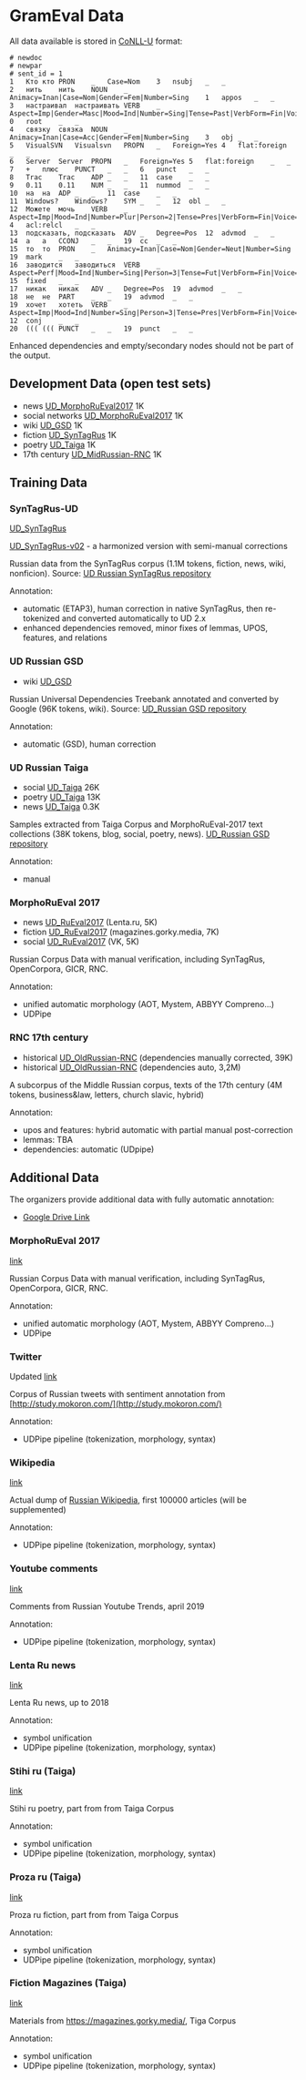 # GramEval Data 

All data available is stored in [CoNLL-U](https://universaldependencies.org/format.html) format:

```
# newdoc
# newpar
# sent_id = 1
1	Кто	кто	PRON	_	Case=Nom	3	nsubj	_	_
2	нить	нить	NOUN	_	Animacy=Inan|Case=Nom|Gender=Fem|Number=Sing	1	appos	_	_
3	настраивал	настраивать	VERB	_	Aspect=Imp|Gender=Masc|Mood=Ind|Number=Sing|Tense=Past|VerbForm=Fin|Voice=Act	0	root	_	_
4	связку	связка	NOUN	_	Animacy=Inan|Case=Acc|Gender=Fem|Number=Sing	3	obj	_	_
5	VisualSVN	Visualsvn	PROPN	_	Foreign=Yes	4	flat:foreign	_	_
6	Server	Server	PROPN	_	Foreign=Yes	5	flat:foreign	_	_
7	+	плюс	PUNCT	_	_	6	punct	_	_
8	Trac	Trac	ADP	_	_	11	case	_	_
9	0.11	0.11	NUM	_	_	11	nummod	_	_
10	на	на	ADP	_	_	11	case	_	_
11	Windows?	Windows?	SYM	_	_	12	obl	_	_
12	Можете	мочь	VERB	_	Aspect=Imp|Mood=Ind|Number=Plur|Person=2|Tense=Pres|VerbForm=Fin|Voice=Act	4	acl:relcl	_	_
13	подсказать,	подсказать	ADV	_	Degree=Pos	12	advmod	_	_
14	а	а	CCONJ	_	_	19	cc	_	_
15	то	то	PRON	_	Animacy=Inan|Case=Nom|Gender=Neut|Number=Sing	19	mark	_	_
16	заводится	заводиться	VERB	_	Aspect=Perf|Mood=Ind|Number=Sing|Person=3|Tense=Fut|VerbForm=Fin|Voice=Mid	15	fixed	_	_
17	никак	никак	ADV	_	Degree=Pos	19	advmod	_	_
18	не	не	PART	_	_	19	advmod	_	_
19	хочет	хотеть	VERB	_	Aspect=Imp|Mood=Ind|Number=Sing|Person=3|Tense=Pres|VerbForm=Fin|Voice=Act	12	conj	_	_
20	(((	(((	PUNCT	_	_	19	punct	_	_

```
Enhanced dependencies and empty/secondary nodes should not be part of the output. 

## Development Data (open test sets) 
* news [UD_MorphoRuEval2017](https://raw.githubusercontent.com/dialogue-evaluation/GramEval2020/master/dataOpenTest/GramEval2020-RuEval2017-Lenta-news-dev.conllu) 1K
* social networks [UD_MorphoRuEval2017](https://raw.githubusercontent.com/dialogue-evaluation/GramEval2020/master/dataOpenTest/GramEval2020-RuEval2017-social-dev.conllu) 1K
* wiki [UD_GSD](https://raw.githubusercontent.com/dialogue-evaluation/GramEval2020/master/dataOpenTest/GramEval2020-GSD-wiki-dev.conllu) 1K 
* fiction [UD_SynTagRus](https://raw.githubusercontent.com/dialogue-evaluation/GramEval2020/master/dataOpenTest/GramEval2020-SynTagRus-dev.conllu) 1K 
* poetry [UD_Taiga](https://raw.githubusercontent.com/dialogue-evaluation/GramEval2020/master/dataOpenTest/GramEval2020-Taiga-poetry-dev.conllu) 1K
* 17th century [UD_MidRussian-RNC](https://raw.githubusercontent.com/dialogue-evaluation/GramEval2020/master/dataOpenTest/GramEval2020-17cent-dev.conllu) 1K

## Training Data

### SynTagRus-UD

[UD_SynTagRus](https://raw.githubusercontent.com/dialogue-evaluation/GramEval2020/master/dataTrain/GramEval2020-SynTagRus-train.conllu)

[UD_SynTagRus-v02](https://raw.githubusercontent.com/dialogue-evaluation/GramEval2020/master/dataTrain/GramEval2020-SynTagRus-train-v2.conllu) - a harmonized version with semi-manual corrections 

Russian data from the SynTagRus corpus (1.1M tokens, fiction, news, wiki, nonficion).
Source: [UD Russian SynTagRus repository](https://github.com/UniversalDependencies/UD_Russian-SynTagRus)

Annotation:
 - automatic (ETAP3), human correction in native SynTagRus, then re-tokenized and converted automatically to UD 2.x 
 - enhanced dependencies removed, minor fixes of lemmas, UPOS, features, and relations 
 
### UD Russian GSD 

* wiki [UD_GSD](https://raw.githubusercontent.com/dialogue-evaluation/GramEval2020/master/dataTrain/GramEval2020-GSD-train.conllu) 

Russian Universal Dependencies Treebank annotated and converted by Google (96K tokens, wiki). 
Source: [UD_Russian GSD repository](https://github.com/UniversalDependencies/UD_Russian-GSD/tree/dev) 

Annotation:
 - automatic (GSD), human correction 
 
### UD Russian Taiga 

* social [UD_Taiga](https://raw.githubusercontent.com/dialogue-evaluation/GramEval2020/master/dataTrain/GramEval2020-Taiga-social-train.conllu) 26K
* poetry [UD_Taiga](https://raw.githubusercontent.com/dialogue-evaluation/GramEval2020/master/dataTrain/GramEval2020-Taiga-social-poetry.conllu) 13K
* news [UD_Taiga](https://raw.githubusercontent.com/dialogue-evaluation/GramEval2020/master/dataTrain/GramEval2020-Taiga-social-news.conllu) 0.3K

Samples extracted from Taiga Corpus and MorphoRuEval-2017 text collections (38K tokens, blog, social, poetry, news). 
[UD_Russian GSD repository](https://github.com/UniversalDependencies/UD_Russian-GSD/tree/dev) 

Annotation:
 - manual 

### MorphoRuEval 2017

* news [UD_RuEval2017](https://raw.githubusercontent.com/dialogue-evaluation/GramEval2020/master/dataTrain/MorphoRuEval2017-Lenta-train.conllu) (Lenta.ru, 5K)
* fiction [UD_RuEval2017](https://raw.githubusercontent.com/dialogue-evaluation/GramEval2020/master/dataTrain/MorphoRuEval2017-JZ-gold.conllu) (magazines.gorky.media, 7K)
* social [UD_RuEval2017](https://raw.githubusercontent.com/dialogue-evaluation/GramEval2020/master/dataTrain/MorphoRuEval2017-VK-gold.conllu) (VK, 5K)

Russian Corpus Data with manual verification, including SynTagRus, OpenCorpora, GICR, RNC.

Annotation:
 - unified automatic morphology (AOT, Mystem, ABBYY Compreno...)
 - UDPipe
 
### RNC 17th century 

* historical [UD_OldRussian-RNC](https://raw.githubusercontent.com/dialogue-evaluation/GramEval2020/master/dataTrain/GramEval2020-17cent-train.conllu) (dependencies manually corrected, 39K)
* historical [UD_OldRussian-RNC](https://yadi.sk/d/3osfa7ijEnE2Eg) (dependencies auto, 3,2M)

A subcorpus of the Middle Russian corpus, texts of the 17th century (4M tokens, business&law, letters, church slavic, hybrid) 

Annotation: 
  - upos and features: hybrid automatic with partial manual post-correction 
  - lemmas: TBA 
  - dependencies: automatic (UDpipe) 

## Additional Data

The organizers provide additional data with fully automatic annotation:

 - [Google Drive Link](https://drive.google.com/open?id=11713jFT1-xhPmrNinDQCj4vVn0jRn3XU) 

### MorphoRuEval 2017

[link](https://drive.google.com/file/d/1V3YGEHoE-2wY-5Qc-DIKwwa9q0yyOa5J/view?usp=sharing)

Russian Corpus Data with manual verification, including SynTagRus, OpenCorpora, GICR, RNC.

Annotation:
 - unified automatic morphology (AOT, Mystem, ABBYY Compreno...)
 - UDPipe
 
### Twitter

Updated [link](https://drive.google.com/file/d/1T8JPZISgkiR4wj53OycazTc3g0b0WCSO/view?usp=sharing)

Corpus of Russian tweets with sentiment annotation from [http://study.mokoron.com/](http://study.mokoron.com/)

Annotation:
 - UDPipe pipeline (tokenization, morphology, syntax)
 
### Wikipedia

[link](https://drive.google.com/file/d/1QZm__DREAndXL3PtQp1moLKPIzPecQlN/view?usp=sharing)

Actual dump of [Russian Wikipedia](https://dumps.wikimedia.org/ruwiki/20200101/), first 100000 articles (will be supplemented)

Annotation:
 - UDPipe pipeline (tokenization, morphology, syntax)
 
 ### Youtube comments
 
[link](https://drive.google.com/file/d/1aAGxWNNd0vXE3toJ4PYj7rV7qme3O7Ad/view?usp=sharing)
 
Comments from Russian Youtube Trends, april 2019
 
Annotation:
 - UDPipe pipeline (tokenization, morphology, syntax)

### Lenta Ru news

[link](https://drive.google.com/file/d/1pCBOICuxoPO-2Zqcai6jIhn7omaR7GTe/view?usp=sharing)
 
Lenta Ru news, up to 2018
 
Annotation:
 - symbol unification
 - UDPipe pipeline (tokenization, morphology, syntax)
 
### Stihi ru (Taiga)

[link](https://drive.google.com/file/d/1wsirY9vSIeF68vRUCxM3qxTwcKfFgxJY/view?usp=sharing)
 
Stihi ru poetry, part from from Taiga Corpus
 
Annotation:
 - symbol unification
 - UDPipe pipeline (tokenization, morphology, syntax)
 
### Proza ru (Taiga)

[link](https://drive.google.com/file/d/1ZvPuBO8ju6eU8WtYw2l15EH5L2CRwL3k/view?usp=sharing)
 
Proza ru fiction, part from from Taiga Corpus
 
Annotation:
 - symbol unification
 - UDPipe pipeline (tokenization, morphology, syntax)
 
### Fiction Magazines (Taiga)

[link](https://drive.google.com/file/d/1ehf5pc3MPu8b0RNN1JK5vmybGlWanVJ-/view?usp=sharing)
 
Materials from https://magazines.gorky.media/, Tiga Corpus
 
Annotation:
 - symbol unification
 - UDPipe pipeline (tokenization, morphology, syntax)
 
